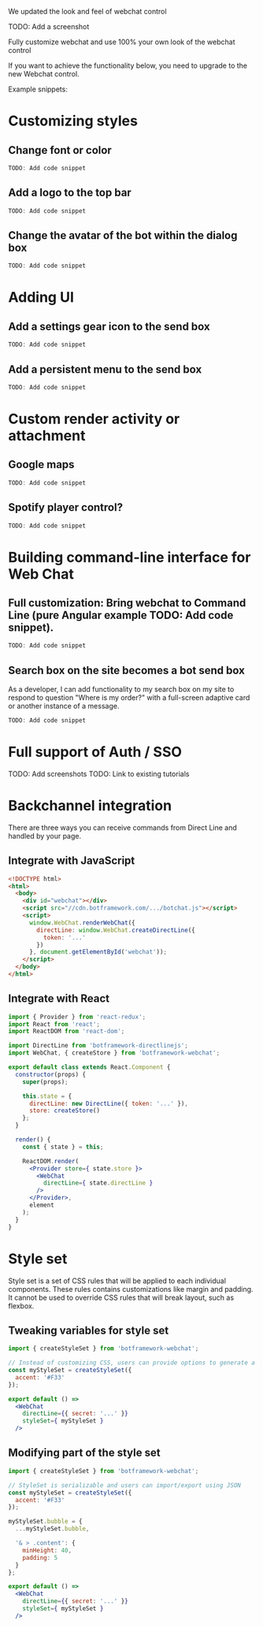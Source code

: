 We updated the look and feel of webchat control

TODO: Add a screenshot

Fully customize webchat and use 100% your own look of the webchat control

If you want to achieve the functionality below, you need to upgrade to the new Webchat control.

Example snippets:

# Customizing styles

## Change font or color

```js
TODO: Add code snippet
```

## Add a logo to the top bar

```js
TODO: Add code snippet
```

## Change the avatar of the bot within the dialog box

```js
TODO: Add code snippet
```

# Adding UI

## Add a settings gear icon to the send box

```js
TODO: Add code snippet
```

## Add a persistent menu to the send box

```js
TODO: Add code snippet
```

# Custom render activity or attachment

## Google maps

```js
TODO: Add code snippet
```

## Spotify player control?

```js
TODO: Add code snippet
```

# Building command-line interface for Web Chat

## Full customization: Bring webchat to Command Line (pure Angular example TODO: Add code snippet).

```js
TODO: Add code snippet
```

## Search box on the site becomes a bot send box

As a developer, I can add functionality to my search box on my site to respond to question "Where is my order?" with a full-screen adaptive card or another instance of a message.

```js
TODO: Add code snippet
```

# Full support of Auth / SSO

TODO: Add screenshots
TODO: Link to existing tutorials

# Backchannel integration

There are three ways you can receive commands from Direct Line and handled by your page.

## Integrate with JavaScript

```html
<!DOCTYPE html>
<html>
  <body>
    <div id="webchat"></div>
    <script src="//cdn.botframework.com/.../botchat.js"></script>
    <script>
      window.WebChat.renderWebChat({
        directLine: window.WebChat.createDirectLine({
          token: '...'
        })
      }, document.getElementById('webchat'));
    </script>
  </body>
</html>
```

## Integrate with React

```jsx
import { Provider } from 'react-redux';
import React from 'react';
import ReactDOM from 'react-dom';

import DirectLine from 'botframework-directlinejs';
import WebChat, { createStore } from 'botframework-webchat';

export default class extends React.Component {
  constructor(props) {
    super(props);

    this.state = {
      directLine: new DirectLine({ token: '...' }),
      store: createStore()
    };
  }

  render() {
    const { state } = this;

    ReactDOM.render(
      <Provider store={ state.store }>
        <WebChat
          directLine={ state.directLine }
        />
      </Provider>,
      element
    );
  }
}
```

# Style set

Style set is a set of CSS rules that will be applied to each individual components. These rules contains customizations like margin and padding. It cannot be used to override CSS rules that will break layout, such as flexbox.

## Tweaking variables for style set

```jsx
import { createStyleSet } from 'botframework-webchat';

// Instead of customizing CSS, users can provide options to generate a set of styles
const myStyleSet = createStyleSet({
  accent: '#F33'
});

export default () =>
  <WebChat
    directLine={{ secret: '...' }}
    styleSet={ myStyleSet }
  />
```

## Modifying part of the style set

```jsx
import { createStyleSet } from 'botframework-webchat';

// StyleSet is serializable and users can import/export using JSON
const myStyleSet = createStyleSet({
  accent: '#F33'
});

myStyleSet.bubble = {
  ...myStyleSet.bubble,

  '& > .content': {
    minHeight: 40,
    padding: 5
  }
};

export default () =>
  <WebChat
    directLine={{ secret: '...' }}
    styleSet={ myStyleSet }
  />
```
